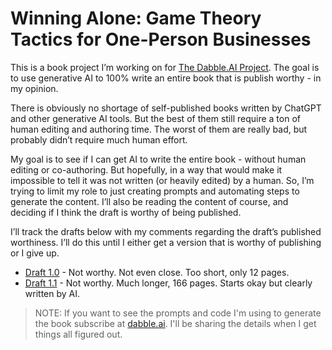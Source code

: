 # Winning Alone: Game Theory Tactics for One-Person Businesses

This is a book project I’m working on for [The Dabble.AI Project](https://dabble.ai). The goal is to use generative AI to 100% write an entire book that is publish worthy - in my opinion. 

There is obviously no shortage of self-published books written by ChatGPT and other generative AI tools. But the best of them still require a ton of human editing and authoring time. The worst of them are really bad, but probably didn’t require much human effort. 

My goal is to see if I can get AI to write the entire book - without human editing or co-authoring. But hopefully, in a way that would make it impossible to tell it was not written (or heavily edited) by a human. So, I’m trying to limit my role to just creating prompts and automating steps to generate the content. I’ll also be reading the content of course, and deciding if I think the draft is worthy of being published.

I’ll track the drafts below with my comments regarding the draft’s published worthiness. I’ll do this until I either get a version that is worthy of publishing or I give up.

- [Draft 1.0](./drafts/DRAFT%201-0%20-%20Strategic%20Moves_%20Mastering%20Game%20Theory%20-%20v1.pdf) - Not worthy. Not even close. Too short, only 12 pages.
- [Draft 1.1](./drafts/DRAFT%201-1%20-%20Winning%20Alone_%20Game%20Theory%20Tactics%20for%20One-Person%20Businesses.pdf) - Not worthy. Much longer, 166 pages. Starts okay but clearly written by AI.

> NOTE: If you want to see the prompts and code I'm using to generate the book subscribe at [dabble.ai](https://dabble.ai). I'll be sharing the details when I get things all figured out.